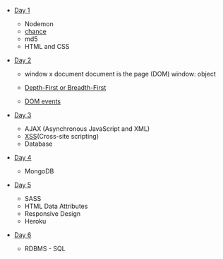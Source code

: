 * [Day 1](/day_1)
    
  - Nodemon
  - [chance](https://chancejs.com/)
  - md5
  - HTML and CSS

* [Day 2](/day_2)
  
  - window x document
  document is the page (DOM)
  window: object

  - [Depth-First or Breadth-First](https://www.programmerinterview.com/index.php/data-structures/dfs-vs-bfs/)
  - [DOM events](https://developer.mozilla.org/en-US/docs/Web/Events)

* [Day 3](/day_3)

  - AJAX (Asynchronous JavaScript and XML)
  - [XSS](https://en.wikipedia.org/wiki/Cross-site_scripting)(Cross-site scripting)
  - Database

* [Day 4](/day_4)

  - MongoDB

* [Day 5](/day_5)

  - SASS
  - HTML Data Attributes
  - Responsive Design
  - Heroku

* [Day 6](/day_6)

  - RDBMS - SQL
